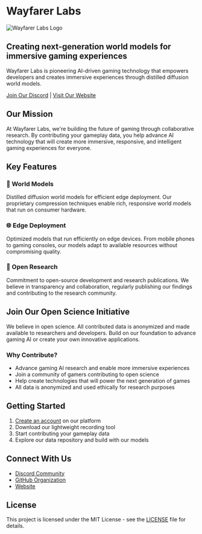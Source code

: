 # Wayfarer Labs

![Wayfarer Labs Logo](/public/images/owl-logo.png)

## Creating next-generation world models for immersive gaming experiences

Wayfarer Labs is pioneering AI-driven gaming technology that empowers developers and creates immersive experiences through distilled diffusion world models.

[Join Our Discord](https://discord.gg/dX4HW9Pt7Z) | [Visit Our Website](https://wayfarerlabs.ai/)

## Our Mission

At Wayfarer Labs, we're building the future of gaming through collaborative research. By contributing your gameplay data, you help advance AI technology that will create more immersive, responsive, and intelligent gaming experiences for everyone.

## Key Features

### 🧠 World Models
Distilled diffusion world models for efficient edge deployment. Our proprietary compression techniques enable rich, responsive world models that run on consumer hardware.

### 🌐 Edge Deployment
Optimized models that run efficiently on edge devices. From mobile phones to gaming consoles, our models adapt to available resources without compromising quality.

### 📝 Open Research
Commitment to open-source development and research publications. We believe in transparency and collaboration, regularly publishing our findings and contributing to the research community.

## Join Our Open Science Initiative

We believe in open science. All contributed data is anonymized and made available to researchers and developers. Build on our foundation to advance gaming AI or create your own innovative applications.

### Why Contribute?

- Advance gaming AI research and enable more immersive experiences
- Join a community of gamers contributing to open science
- Help create technologies that will power the next generation of games
- All data is anonymized and used ethically for research purposes

## Getting Started

1. [Create an account](https://openworldlabs.ai/handler/sign-up) on our platform
2. Download our lightweight recording tool
3. Start contributing your gameplay data
4. Explore our data repository and build with our models

## Connect With Us

- [Discord Community](https://discord.gg/dX4HW9Pt7Z)
- [GitHub Organization](https://github.com/Wayfarer-Labs)
- [Website](https://wayfarerlabs.ai)

## License

This project is licensed under the MIT License - see the [LICENSE](LICENSE) file for details.
